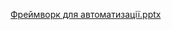 [Фреймворк для автоматизації.pptx](https://github.com/user-attachments/files/17577174/default.pptx)
